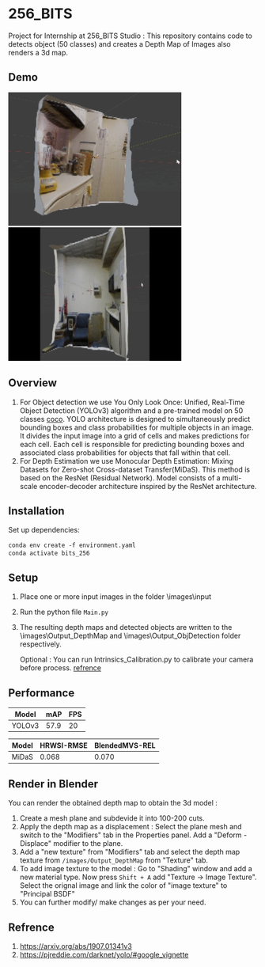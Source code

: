 # 256_BITS
Project for Internship at 256_BITS Studio : This repository contains code to detects object (50 classes) and creates a Depth Map of Images also renders a 3d map.

## Demo

<img src="Demo/demo_1.gif" width="350" height="270">
<img src="Demo/demo_2 (1).gif" width="350" height="270">

## Overview
1. For Object detection we use You Only Look Once: Unified, Real-Time Object Detection (YOLOv3) algorithm and a pre-trained model on 50 classes [coco](https://github.com/dev484p/256_BITS/blob/main/Obj_detection/coco.names). YOLO architecture is designed to simultaneously predict bounding boxes and class probabilities for multiple objects in an image. It divides the input image into a grid of cells and makes predictions for each cell. Each cell is responsible for predicting bounding boxes and associated class probabilities for objects that fall within that cell.
2. For Depth Estimation we use Monocular Depth Estimation: Mixing Datasets for Zero-shot Cross-dataset Transfer(MiDaS). This method is based on the ResNet (Residual Network). Model consists of a multi-scale encoder-decoder architecture inspired by the ResNet architecture.

## Installation
Set up dependencies:
```
conda env create -f environment.yaml
conda activate bits_256
```
## Setup
1. Place one or more input images in the folder \images\input
2. Run the python file `Main.py`
3. The resulting depth maps and detected objects are written to the \images\Output_DepthMap and  \images\Output_ObjDetection folder respectively.

   Optional :
   You can run Intrinsics_Calibration.py to calibrate your camera before process. [refrence](https://docs.opencv.org/4.x/dc/dbb/tutorial_py_calibration.html)
## Performance
| Model | mAP | FPS |
|-------|-----|-----|
| YOLOv3| 57.9| 20  |

| Model | HRWSI-RMSE |BlendedMVS-REL|
|-------|------------|--------------|
| MiDaS |   0.068    |     0.070    |

## Render in Blender
You can render the obtained depth map to obtain the 3d model :
1. Create a mesh plane and subdevide it into 100-200 cuts.
2. Apply the depth map as a displacement : Select the plane mesh and switch to the "Modifiers" tab in the Properties panel. Add a "Deform - Displace" modifier to the plane.
3. Add a "new texture" from "Modifiers" tab and select the depth map texture from `/images/Output_DepthMap` from "Texture" tab.
4. To add image texture to the model : Go to "Shading" window and add a new material type. Now press `Shift + A` add "Texture -> Image Texture". Select the orignal image and link the color of "image texture" to "Principal BSDF"
5. You can further modify/ make changes as per your need.
## Refrence
1. https://arxiv.org/abs/1907.01341v3
2. https://pjreddie.com/darknet/yolo/#google_vignette

